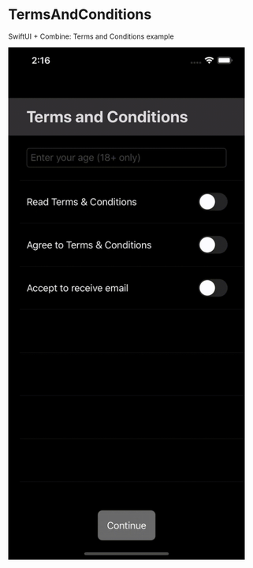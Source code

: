 # TermsAndConditions
SwiftUI + Combine: Terms and Conditions example

<img src = "termsandconditions.gif" width="480">
